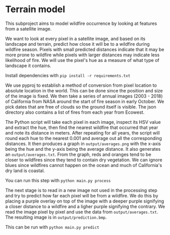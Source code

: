 # Terrain model

This subproject aims to model wildfire occurrence by looking at features from a satellite image.

We want to look at every pixel in a satellite image, and based on its landscape and terrain, predict how close it will be to a wildfire during wildfire season. Pixels with small predicted distances indicate that it may be more prone to wildfire while pixels with larger distances may indicate less likelihood of fire. We will use the pixel's hue as a measure of what type of landscape it contains.

Install dependencies with
`pip install -r requirements.txt`

We use pyproj to establish a method of conversion from pixel location to absolute location in the world. This can be done since the position and size of the image is fixed. We then take a series of annual images (2003 - 2018) of California from NASA around the start of fire season in early October. We pick dates that are free of clouds so the ground itself is visible. The json directory also contains a list of fires from each year from Ecowest. 

The Python script will take each pixel in each image, inspect its HSV value and extract the hue, then find the nearest wildfire that occurred that year and note its distance in meters. After repeating for all years, the script will round each hue to the nearest 0.001 and average out all the corresponding distances. It then produces a graph in `output/averages.png` with the x-axis being the hue and the y-axis being the average distance. It also generates an `output/averages.txt`. From the graph, reds and oranges tend to be closer to wildfires since they tend to contain dry vegetation. We can ignore blues since wildfires cannot happen on the ocean and much of California's dry land is coastal.

You can run this step with
`python main.py process`

The next stage is to read in a new image not used in the processing step and try to predict how far each pixel will be from a wildfire. We do this by placing a purple overlay on top of the image with a deeper purple signifying a closer distance to a wildfire and a ligher purple signifying the contrary. We read the image pixel by pixel and use the data from `output/averages.txt`. The resulting image is in `output/prediction.bmp`.

This can be run with
`python main.py predict`
